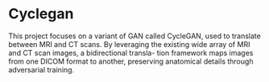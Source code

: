 # Cyclegan
This project focuses on a variant of GAN called CycleGAN, used to translate between MRI and CT scans. By leveraging the existing wide array of MRI and CT scan images, a bidirectional transla- tion framework maps images from one DICOM format to another, preserving anatomical details through adversarial training.
